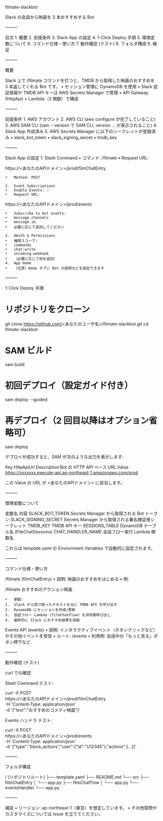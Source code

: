 filmate-slackbot

Slack の会話から映画を 3 本おすすめする Bot

⸻

目次
	1.	概要
	2.	前提条件
	3.	Slack App の設定
	4.	1-Click Deploy 手順
	5.	環境変数について
	6.	コマンド仕様・使い方
	7.	動作確認 (テスト)
	8.	フォルダ構成
	9.	補足

⸻

概要

Slack 上で /filmate コマンドを打つと、TMDB から取得した映画のおすすめを 3 本返してくれる Bot です。
	•	セッション管理に DynamoDB を使用
	•	Slack 認証情報や TMDB API キーは AWS Secrets Manager で管理
	•	API Gateway (HttpApi) × Lambda（3 関数）で構成

⸻

前提条件
	1.	AWS アカウント
	2.	AWS CLI (aws configure が完了していること)
	3.	AWS SAM CLI (sam --version で SAM CLI, version ... が表示されること)
	4.	Slack App 作成済み
	5.	AWS Secrets Manager に以下のシークレットが登録済み
	•	slack_bot_token
	•	slack_signing_secret
	•	tmdb_key

⸻

Slack App の設定
	1.	Slash Command
	•	コマンド: /filmate
	•	Request URL:

https://<あなたのAPIドメイン>/prod/filmChatEntry


	•	Method: POST

	2.	Event Subscriptions
	•	Enable Events: ✅
	•	Request URL:

https://<あなたのAPIドメイン>/prod/events


	•	Subscribe to bot events:
	•	message.channels
	•	message.im
	•	必要に応じて追加してください

	3.	OAuth & Permissions
	•	権限スコープ:
	•	commands
	•	chat:write
	•	incoming-webhook
	•	（必要に応じて他を追加）
	4.	App Home
	•	（任意）Home タブに Bot の説明などを設定できます

⸻

1-Click Deploy 手順

# リポジトリをクローン
git clone https://github.com/<あなたのユーザ名>/filmate-slackbot.git
cd filmate-slackbot

# SAM ビルド
sam build

# 初回デプロイ（設定ガイド付き）
sam deploy --guided

# 再デプロイ（2 回目以降はオプション省略可）
sam deploy

デプロイが成功すると、SAM が次のような出力を表示します:

Key                 HttpApiUrl
Description         Bot の HTTP API ベース URL
Value               https://xxxxxxx.execute-api.ap-northeast-1.amazonaws.com/prod

この Value の URL が <あなたのAPIドメイン> に該当します。

⸻

環境変数について

変数名	内容
SLACK_BOT_TOKEN	Secrets Manager から取得される Bot トークン
SLACK_SIGNING_SECRET	Secrets Manager から取得される署名検証用シークレット
TMDB_KEY	TMDB API キー
SESSIONS_TABLE	DynamoDB テーブル名 (FileChatSessions)
CHAT_HANDLER_NAME	会話フロー実行 Lambda 関数名

これらは template.yaml の Environment.Variables で自動的に設定されます。

⸻

コマンド仕様・使い方

/filmate (filmChatEntry)
	•	説明: 映画のおすすめをはじめる
	•	例:

/filmate おすすめのアクション映画


	•	挙動:
	1.	Slack から受け取ったテキストを元に TMDB API を呼び出す
	2.	DynamoDB にセッションを作成/更新
	3.	会話フロー Lambda (filmChatFlow) を非同期呼び出し
	4.	最終的に Slack におすすめ結果を投稿

Events API (events)
	•	説明: インタラクティブイベント（ボタンクリックなど）やその他イベントを受信
	•	ルート: /events
	•	利用例: 会話中の「もっと見る」ボタン押下など

⸻

動作確認 (テスト)

curl での確認

Slash Command テスト:

curl -X POST \
  https://<あなたのAPIドメイン>/prod/filmChatEntry \
  -H 'Content-Type: application/json' \
  -d '{"text":"おすすめのコメディ映画"}'

Events ハンドラ テスト:

curl -X POST \
  https://<あなたのAPIドメイン>/prod/events \
  -H 'Content-Type: application/json' \
  -d '{"type":"block_actions","user":{"id":"U12345"},"actions":[...]}'


⸻

フォルダ構成

/ (リポジトリルート)
├── template.yaml
├── README.md
└── src
    ├── filmChatEntry
    │   └── app.py
    ├── filmChatFlow
    │   └── app.py
    └── eventsHandler
        └── app.py


⸻

補足
	•	リージョン: ap-northeast-1（東京）を想定しています。
	•	その他質問やカスタマイズについては Issue を立ててください。
